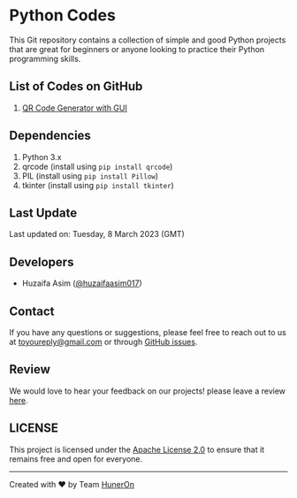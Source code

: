 # Python Codes
This Git repository contains a collection of simple and good Python projects that are great for beginners or anyone looking to practice their Python programming skills.

## List of Codes on GitHub
1.  [QR Code Generator with GUI](https://github.com/huneron/pythonProjects/tree/qr_code_with_GUI)

## Dependencies
1.  Python 3.x
2. qrcode (install using `pip install qrcode`)
3. PIL (install using `pip install Pillow`)
4. tkinter (install using `pip install tkinter`)

## Last Update
Last updated on: Tuesday, 8 March 2023 (GMT)

## Developers
- Huzaifa Asim ([@huzaifaasim017](https://github.com/huzaifaasim017))

## Contact
If you have any questions or suggestions, please feel free to reach out to us at toyoureply@gmail.com or through [GitHub issues](https://github.com/huneron/pythonProjects/issues).

## Review
We would love to hear your feedback on our projects! please leave a review [here](https://huneron.site/contact).

## LICENSE
This project is licensed under the [Apache License 2.0](https://github.com/huneron/pythonProjects/blob/main/LICENSE) to ensure that it remains free and open for everyone.

---

Created with :heart: by Team [HunerOn](https://huneron.site/)
